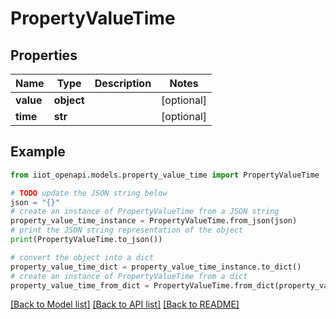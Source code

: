 # PropertyValueTime


## Properties

Name | Type | Description | Notes
------------ | ------------- | ------------- | -------------
**value** | **object** |  | [optional] 
**time** | **str** |  | [optional] 

## Example

```python
from iiot_openapi.models.property_value_time import PropertyValueTime

# TODO update the JSON string below
json = "{}"
# create an instance of PropertyValueTime from a JSON string
property_value_time_instance = PropertyValueTime.from_json(json)
# print the JSON string representation of the object
print(PropertyValueTime.to_json())

# convert the object into a dict
property_value_time_dict = property_value_time_instance.to_dict()
# create an instance of PropertyValueTime from a dict
property_value_time_from_dict = PropertyValueTime.from_dict(property_value_time_dict)
```
[[Back to Model list]](../README.md#documentation-for-models) [[Back to API list]](../README.md#documentation-for-api-endpoints) [[Back to README]](../README.md)


